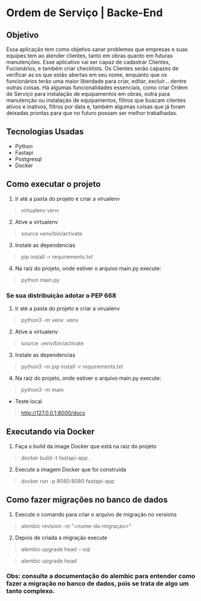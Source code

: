# Ordem de Serviço | Backe-End

## Objetivo 

 Essa aplicação tem como objetivo sanar problemas que empresas e suas equipes tem ao atender clientes, tanto em obras quanto em futuras manutenções. Esse aplicativo vai ser capaz de cadastrar Clientes, Fucionários, e também criar checklists. Os Clientes serão capazes de verificar as os que estão abertas em seu nome, enquanto que os funcionários terão uma maior liberdade para criar, editar, excluir... dentre outras coisas. Há algumas funcionalidades essenciais, como criar Ordem de Serviço para instalação de equipamentos em obras, outra para manutenção ou instalação de equipamentos, filtros que buscam clientes ativos e inativos, filtros por data e, também algumas coisas que já foram deixadas prontas para que no futuro possam ser melhor trabalhadas. 


## Tecnologias Usadas

- Python
- Fastapi
- Postgresql
- Docker


 ## Como executar o projeto

1. Ir até a pasta do projeto e criar a virualenv

> virtualenv venv

2. Ative a virtualenv

> source venv/bin/activate

3. Instale as dependencias

> pip install -r requirements.txt

4. Na raiz do projeto, onde estiver o arquivo main.py execute: 

> python main.py


### Se sua distribuição adotar o PEP 668 

1. Ir até a pasta do projeto e criar a virualenv
> python3 -m venv .venv

2. Ative a virtualenv
> source .venv/bin/activate

3. Instale as dependencias

> python3 -m pip install -r requirements.txt

4. Na raiz do projeto, onde estiver o arquivo main.py execute: 

> python3 -m main

* Teste local

> http://127.0.0.1:8000/docs


## Executando via Docker

1. Faça o build da image Docker que está na raiz do projeto

 > docker build -t fastapi-app .

2. Execute a imagem Docker que foi construida

 > docker run -p 8080:8080 fastapi-app


## Como fazer migrações no banco de dados

1. Execute o comando para criar o arquivo de migração no versions

> alembic revision -m "<nome-da-migraçao>"

2. Depois de criada a migração execute

> alembic upgrade head --sql

> alembic upgrade head

### Obs: consulte a documentação do alembic para entender como fazer a migração no banco de dados, pois se trata de algo um tanto complexo. 
